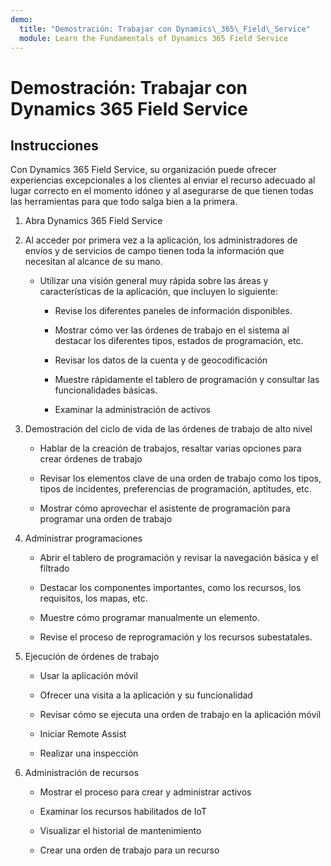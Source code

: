 ```yaml
---
demo:
  title: "Demostración: Trabajar con Dynamics\_365\_Field\_Service"
  module: Learn the Fundamentals of Dynamics 365 Field Service
---
```


# Demostración: Trabajar con Dynamics 365 Field Service

## Instrucciones

Con Dynamics 365 Field Service, su organización puede ofrecer experiencias excepcionales a los clientes al enviar el recurso adecuado al lugar correcto en el momento idóneo y al asegurarse de que tienen todas las herramientas para que todo salga bien a la primera.

1. Abra Dynamics 365 Field Service 

2. Al acceder por primera vez a la aplicación, los administradores de envíos y de servicios de campo tienen toda la información que necesitan al alcance de su mano. 

    - Utilizar una visión general muy rápida sobre las áreas y características de la aplicación, que incluyen lo siguiente: 

        - Revise los diferentes paneles de información disponibles. 

        - Mostrar cómo ver las órdenes de trabajo en el sistema al destacar los diferentes tipos, estados de programación, etc. 

        - Revisar los datos de la cuenta y de geocodificación

        - Muestre rápidamente el tablero de programación y consultar las funcionalidades básicas. 

        - Examinar la administración de activos

3. Demostración del ciclo de vida de las órdenes de trabajo de alto nivel

    - Hablar de la creación de trabajos, resaltar varias opciones para crear órdenes de trabajo

    - Revisar los elementos clave de una orden de trabajo como los tipos, tipos de incidentes, preferencias de programación, aptitudes, etc.

    - Mostrar cómo aprovechar el asistente de programación para programar una orden de trabajo

4. Administrar programaciones 

    - Abrir el tablero de programación y revisar la navegación básica y el filtrado

    - Destacar los componentes importantes, como los recursos, los requisitos, los mapas, etc. 

    - Muestre cómo programar manualmente un elemento. 

    - Revise el proceso de reprogramación y los recursos subestatales. 

5. Ejecución de órdenes de trabajo 

    - Usar la aplicación móvil 

    - Ofrecer una visita a la aplicación y su funcionalidad

    - Revisar cómo se ejecuta una orden de trabajo en la aplicación móvil

    - Iniciar Remote Assist

    - Realizar una inspección

6. Administración de recursos

    - Mostrar el proceso para crear y administrar activos

    - Examinar los recursos habilitados de IoT

    - Visualizar el historial de mantenimiento

    - Crear una orden de trabajo para un recurso

